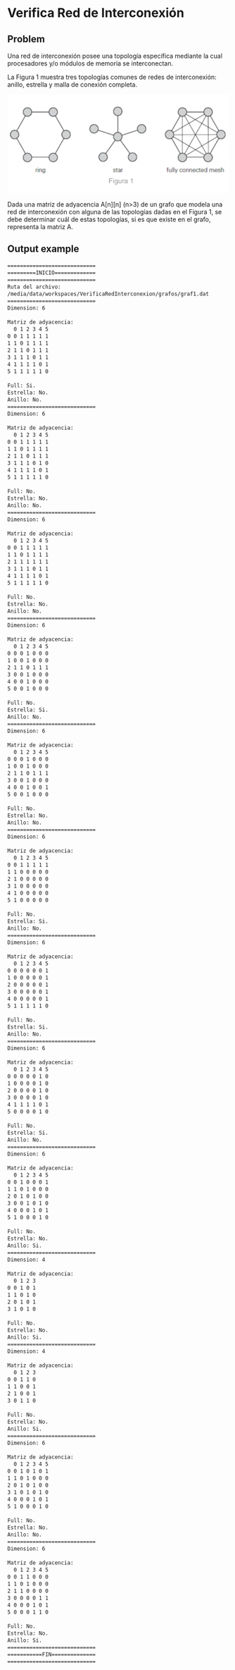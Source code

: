 # Verifica Red de Interconexión

## Problem

Una red de interconexión posee una topología específica mediante la cual procesadores y/o módulos de memoria se interconectan.

La Figura 1 muestra tres topologías comunes de redes de interconexión: anillo, estrella y malla de conexión completa.

![Figura 1](https://github.com/danoespinoza/VerificaRedInterconexion/blob/master/grafos/figura1.png)

Dada una matriz de adyacencia A[n][n] (n>3) de un grafo que modela una red de interconexión con alguna de las topologías dadas en el Figura 1, se debe determinar cuál de estas topologías, si es que existe en el grafo, representa la matriz A.

## Output example

```
============================
=========INICIO=============
============================
Ruta del archivo: 
/media/data/workspaces/VerificaRedInterconexion/grafos/graf1.dat
============================
Dimension: 6

Matriz de adyacencia: 
  0 1 2 3 4 5 
0 0 1 1 1 1 1 
1 1 0 1 1 1 1 
2 1 1 0 1 1 1 
3 1 1 1 0 1 1 
4 1 1 1 1 0 1 
5 1 1 1 1 1 0 

Full: Si.
Estrella: No.
Anillo: No.
============================
Dimension: 6

Matriz de adyacencia: 
  0 1 2 3 4 5 
0 0 1 1 1 1 1 
1 1 0 1 1 1 1 
2 1 1 0 1 1 1 
3 1 1 1 0 1 0 
4 1 1 1 1 0 1 
5 1 1 1 1 1 0 

Full: No.
Estrella: No.
Anillo: No.
============================
Dimension: 6

Matriz de adyacencia: 
  0 1 2 3 4 5 
0 0 1 1 1 1 1 
1 1 0 1 1 1 1 
2 1 1 1 1 1 1 
3 1 1 1 0 1 1 
4 1 1 1 1 0 1 
5 1 1 1 1 1 0 

Full: No.
Estrella: No.
Anillo: No.
============================
Dimension: 6

Matriz de adyacencia: 
  0 1 2 3 4 5 
0 0 0 1 0 0 0 
1 0 0 1 0 0 0 
2 1 1 0 1 1 1 
3 0 0 1 0 0 0 
4 0 0 1 0 0 0 
5 0 0 1 0 0 0 

Full: No.
Estrella: Si.
Anillo: No.
============================
Dimension: 6

Matriz de adyacencia: 
  0 1 2 3 4 5 
0 0 0 1 0 0 0 
1 0 0 1 0 0 0 
2 1 1 0 1 1 1 
3 0 0 1 0 0 0 
4 0 0 1 0 0 1 
5 0 0 1 0 0 0 

Full: No.
Estrella: No.
Anillo: No.
============================
Dimension: 6

Matriz de adyacencia: 
  0 1 2 3 4 5 
0 0 1 1 1 1 1 
1 1 0 0 0 0 0 
2 1 0 0 0 0 0 
3 1 0 0 0 0 0 
4 1 0 0 0 0 0 
5 1 0 0 0 0 0 

Full: No.
Estrella: Si.
Anillo: No.
============================
Dimension: 6

Matriz de adyacencia: 
  0 1 2 3 4 5 
0 0 0 0 0 0 1 
1 0 0 0 0 0 1 
2 0 0 0 0 0 1 
3 0 0 0 0 0 1 
4 0 0 0 0 0 1 
5 1 1 1 1 1 0 

Full: No.
Estrella: Si.
Anillo: No.
============================
Dimension: 6

Matriz de adyacencia: 
  0 1 2 3 4 5 
0 0 0 0 0 1 0 
1 0 0 0 0 1 0 
2 0 0 0 0 1 0 
3 0 0 0 0 1 0 
4 1 1 1 1 0 1 
5 0 0 0 0 1 0 

Full: No.
Estrella: Si.
Anillo: No.
============================
Dimension: 6

Matriz de adyacencia: 
  0 1 2 3 4 5 
0 0 1 0 0 0 1 
1 1 0 1 0 0 0 
2 0 1 0 1 0 0 
3 0 0 1 0 1 0 
4 0 0 0 1 0 1 
5 1 0 0 0 1 0 

Full: No.
Estrella: No.
Anillo: Si.
============================
Dimension: 4

Matriz de adyacencia: 
  0 1 2 3 
0 0 1 0 1 
1 1 0 1 0 
2 0 1 0 1 
3 1 0 1 0 

Full: No.
Estrella: No.
Anillo: Si.
============================
Dimension: 4

Matriz de adyacencia: 
  0 1 2 3 
0 0 1 1 0 
1 1 0 0 1 
2 1 0 0 1 
3 0 1 1 0 

Full: No.
Estrella: No.
Anillo: Si.
============================
Dimension: 6

Matriz de adyacencia: 
  0 1 2 3 4 5 
0 0 1 0 1 0 1 
1 1 0 1 0 0 0 
2 0 1 0 1 0 0 
3 1 0 1 0 1 0 
4 0 0 0 1 0 1 
5 1 0 0 0 1 0 

Full: No.
Estrella: No.
Anillo: No.
============================
Dimension: 6

Matriz de adyacencia: 
  0 1 2 3 4 5 
0 0 1 1 0 0 0 
1 1 0 1 0 0 0 
2 1 1 0 0 0 0 
3 0 0 0 0 1 1 
4 0 0 0 1 0 1 
5 0 0 0 1 1 0 

Full: No.
Estrella: No.
Anillo: Si.
============================
===========FIN==============
============================
```
